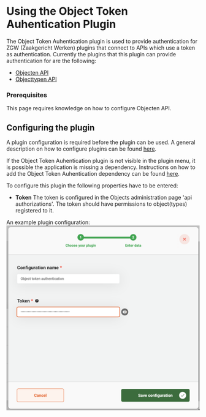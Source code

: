 # Using the Object Token Auhentication Plugin

The Object Token Auhentication plugin is used to provide authentication for ZGW (Zaakgericht Werken) plugins that connect to APIs which 
use a token as authentication. Currently the plugins that this plugin can provide authentication for are the following:

- [Objecten API](../objecten-api/configure-plugin.md)
- [Objecttypen API](../objecttypen-api/configure-plugin.md)

### Prerequisites

This page requires knowledge on how to configure Objecten API.

## Configuring the plugin

A plugin configuration is required before the plugin can be used. A general description on how to configure
plugins can be found [here](../configure-plugin.md).

If the Object Token Auhentication plugin is not visible in the plugin menu, it is possible the application is missing a dependency.
Instructions on how to add the Object Token Auhentication dependency can be found 
[here](/valtimo-implementation/modules/objecttokenauthentication.md).

To configure this plugin the following properties have to be entered:
- **Token** The token is configured in the Objects administration page 'api authorizations'. The token should have permissions 
to object(types) registered to it.

An example plugin configuration:
![example plugin configuration](img/configure-plugin.png)
